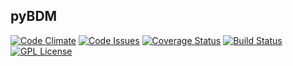 
pyBDM
---

[![Code Climate](https://codeclimate.com/github/christoph2/pyA2L/badges/gpa.svg)](https://codeclimate.com/github/christoph2/pyBDM)
[![Code Issues](https://www.quantifiedcode.com/api/v1/project/0dd606eb91584c74bfb6809ba8c36f57/badge.svg)](https://www.quantifiedcode.com/app/project/0dd606eb91584c74bfb6809ba8c36f57)
[![Coverage Status](https://coveralls.io/repos/github/christoph2/pyBDM/badge.svg?branch=master)](https://coveralls.io/github/christoph2/pyBDM?branch=master)
[![Build Status](https://travis-ci.org/christoph2/pyA2L.svg)](https://travis-ci.org/christoph2/pyBDM)
[![GPL License](http://img.shields.io/badge/license-GPL-blue.svg)](http://opensource.org/licenses/GPL-2.0)



